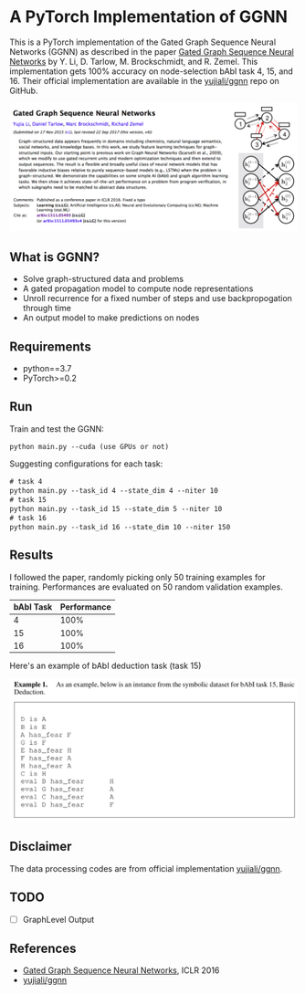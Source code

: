 # A PyTorch Implementation of GGNN

This is a PyTorch implementation of the Gated Graph Sequence Neural Networks (GGNN) as described in the paper [Gated Graph Sequence Neural Networks](https://arxiv.org/abs/1511.05493) by Y. Li, D. Tarlow, M. Brockschmidt, and R. Zemel. This implementation gets 100% accuracy on node-selection bAbI task 4, 15, and 16. Their official implementation are available in the [yujiali/ggnn](https://github.com/yujiali/ggnn) repo on GitHub.

<img src="images/ggnn.png">    

## What is GGNN?
- Solve graph-structured data and problems
- A gated propagation model to compute node representations
- Unroll recurrence for a fixed number of steps and use backpropogation through time
- An output model to make predictions on nodes

## Requirements
- python==3.7
- PyTorch>=0.2

## Run
Train and test the GGNN:
```
python main.py --cuda (use GPUs or not)
```

Suggesting configurations for each task:
```
# task 4
python main.py --task_id 4 --state_dim 4 --niter 10
# task 15
python main.py --task_id 15 --state_dim 5 --niter 10
# task 16
python main.py --task_id 16 --state_dim 10 --niter 150
```

## Results
I followed the paper, randomly picking only 50 training examples for training.
Performances are evaluated on 50 random validation examples.

| bAbI Task | Performance |
| ------| ------ |
| 4 | 100% |
| 15 | 100% |
| 16 | 100% |

Here's an example of bAbI deduction task (task 15)

<img src="images/babi15.png" width=700>

## Disclaimer
The data processing codes are from official implementation [yujiali/ggnn](https://github.com/yujiali/ggnn).

## TODO
- [ ] GraphLevel Output

## References
- [Gated Graph Sequence Neural Networks](https://arxiv.org/abs/1511.05493), ICLR 2016
- [yujiali/ggnn](https://github.com/yujiali/ggnn)
